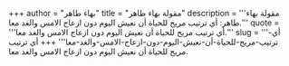+++
author = "بهاء طاهر"
title = "مقولة بهاء طاهر"
description = '''مقولة بهاء طاهر: أي ترتيب مريح للحياة أن نعيش اليوم دون ازعاج الامس والغد معا.'''
quote = '''أي ترتيب مريح للحياة أن نعيش اليوم دون ازعاج الامس والغد معا.'''
slug = '''أي-ترتيب-مريح-للحياة-أن-نعيش-اليوم-دون-ازعاج-الامس-والغد-معا'''
+++
أي ترتيب مريح للحياة أن نعيش اليوم دون ازعاج الامس والغد معا.
